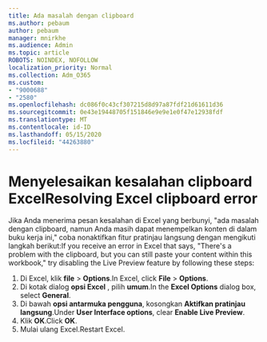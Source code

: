 ```yaml
---
title: Ada masalah dengan clipboard
ms.author: pebaum
author: pebaum
manager: mnirkhe
ms.audience: Admin
ms.topic: article
ROBOTS: NOINDEX, NOFOLLOW
localization_priority: Normal
ms.collection: Adm_O365
ms.custom:
- "9000688"
- "2580"
ms.openlocfilehash: dc086f0c43cf307215d8d97a87fdf21d61611d36
ms.sourcegitcommit: 0e43e19448705f151846e9e9e1e0f47e12938fdf
ms.translationtype: MT
ms.contentlocale: id-ID
ms.lasthandoff: 05/15/2020
ms.locfileid: "44263880"
---
```

# <a name="resolving-excel-clipboard-error"></a><span data-ttu-id="e3cd6-102">Menyelesaikan kesalahan clipboard Excel</span><span class="sxs-lookup"><span data-stu-id="e3cd6-102">Resolving Excel clipboard error</span></span>

<span data-ttu-id="e3cd6-103">Jika Anda menerima pesan kesalahan di Excel yang berbunyi, "ada masalah dengan clipboard, namun Anda masih dapat menempelkan konten di dalam buku kerja ini," coba nonaktifkan fitur pratinjau langsung dengan mengikuti langkah berikut:</span><span class="sxs-lookup"><span data-stu-id="e3cd6-103">If you receive an error in Excel that says, "There's a problem with the clipboard, but you can still paste your content within this workbook," try disabling the Live Preview feature by following these steps:</span></span>

1. <span data-ttu-id="e3cd6-104">Di Excel, klik **file**  >  **Options**.</span><span class="sxs-lookup"><span data-stu-id="e3cd6-104">In Excel, click **File** > **Options**.</span></span>
3. <span data-ttu-id="e3cd6-105">Di kotak dialog **opsi Excel** , pilih **umum**.</span><span class="sxs-lookup"><span data-stu-id="e3cd6-105">In the **Excel Options** dialog box, select **General**.</span></span>
4. <span data-ttu-id="e3cd6-106">Di bawah **opsi antarmuka pengguna**, kosongkan **Aktifkan pratinjau langsung**.</span><span class="sxs-lookup"><span data-stu-id="e3cd6-106">Under **User Interface options**, clear **Enable Live Preview**.</span></span>
5. <span data-ttu-id="e3cd6-107">Klik **OK**.</span><span class="sxs-lookup"><span data-stu-id="e3cd6-107">Click **OK**.</span></span>
6. <span data-ttu-id="e3cd6-108">Mulai ulang Excel.</span><span class="sxs-lookup"><span data-stu-id="e3cd6-108">Restart Excel.</span></span>
